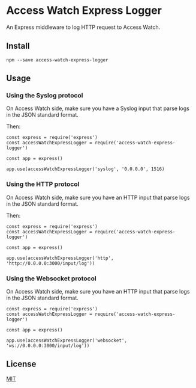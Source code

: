 # Access Watch Express Logger

An Express middleware to log HTTP request to Access Watch.


## Install

```
npm --save access-watch-express-logger
```

## Usage

### Using the Syslog protocol

On Access Watch side, make sure you have a Syslog input that parse logs in the JSON standard format.

Then:

```
const express = require('express')
const accessWatchExpressLogger = require('access-watch-express-logger')

const app = express()

app.use(accessWatchExpressLogger('syslog', '0.0.0.0', 1516)
```

### Using the HTTP protocol

On Access Watch side, make sure you have an HTTP input that parse logs in the JSON standard format.

Then:

```
const express = require('express')
const accessWatchExpressLogger = require('access-watch-express-logger')

const app = express()

app.use(accessWatchExpressLogger('http', 'http://0.0.0.0:3000/input/log'))
```

### Using the Websocket protocol

On Access Watch side, make sure you have an HTTP input that parse logs in the JSON standard format.

```
const express = require('express')
const accessWatchExpressLogger = require('access-watch-express-logger')

const app = express()

app.use(accessWatchExpressLogger('websocket', 'ws://0.0.0.0:3000/input/log'))
```

## License

[MIT](LICENSE)
